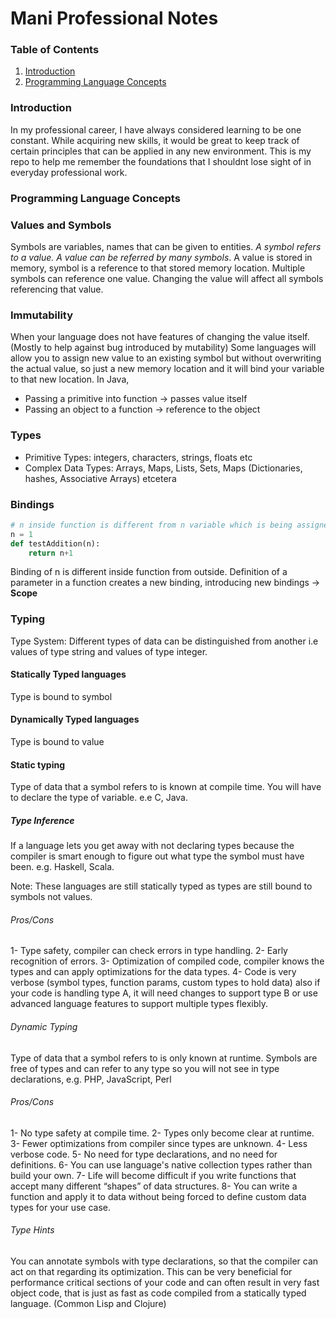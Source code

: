 # Mani Professional Notes

### Table of Contents

1. [Introduction](#introduction)
2. [Programming Language Concepts](#language-concepts)
  
### Introduction
In my professional career, I have always considered learning to be one constant. While acquiring new skills, it would
be great to keep track of certain principles that can be applied in any new environment. This is my repo to help me
remember the foundations that I shouldnt lose sight of in everyday professional work.

### Programming Language Concepts

### Values and Symbols
Symbols are variables, names that can be given to entities. *A symbol refers to a value. A value can be referred by many
symbols*. A value is stored in memory, symbol is a reference to that stored memory location. Multiple symbols can reference
one value. Changing the value will affect all symbols referencing that value.
### Immutability
When your language does not have features of changing the value itself. (Mostly to help against bug introduced by mutability)
Some languages will allow you to assign new value to an existing symbol but without overwriting the actual value, so just a new memory location and it will bind your variable to that new location.
In Java,
- Passing a primitive into function -> passes value itself
- Passing an object to a function -> reference to the object
### Types
- Primitive Types: integers, characters, strings, floats etc
- Complex Data Types: Arrays, Maps, Lists, Sets, Maps (Dictionaries, hashes, Associative Arrays) etcetera
### Bindings
```python
# n inside function is different from n variable which is being assigned a value of 1.
n = 1
def testAddition(n):
    return n+1
```
Binding of n is different inside function from outside. Definition of a parameter in a function creates a new binding, introducing new bindings -> **Scope**
### Typing
Type System: Different types of data can be distinguished from another i.e values of type string and values of type integer.
#### Statically Typed languages
Type is bound to symbol
#### Dynamically Typed languages
Type is bound to value

#### Static typing
Type of data that a symbol refers to is known at compile time. You will have to declare the type of variable. e.e C, Java.

##### Type Inference
If a language lets you get away with not declaring types because the compiler is smart enough to figure out what type the symbol must have been. e.g. Haskell, Scala.

Note: These languages are still statically typed as types are still bound to symbols not values.

###### Pros/Cons
1- Type safety, compiler can check errors in type handling.
2- Early recognition of errors.
3- Optimization of compiled code, compiler knows the types and can apply optimizations for the data types.
4- Code is very verbose (symbol types, function params, custom types to hold data) also if your code is handling type A, it will need changes to support type B or use advanced language features to support multiple types flexibly.

###### Dynamic Typing
Type of data that a symbol refers to is only known at runtime. Symbols are free of types and can refer to any type so you will not see in type declarations, e.g. PHP, JavaScript, Perl

###### Pros/Cons
1- No type safety at compile time.
2- Types only become clear at runtime.
3- Fewer optimizations from compiler since types are unknown.
4- Less verbose code.
5- No need for type declarations, and no need for definitions.
6- You can use language's native collection types rather than build your own.
7- Life will become difficult if you write functions that accept many different “shapes” of data structures.
8- You can write a function and apply it to data without being forced to define custom data types for your use case.

###### Type Hints
You can annotate symbols with type declarations, so that the compiler can act on that regarding its optimization. 
This can be very beneficial for performance critical sections of your code and can often result in very fast object code, 
that is just as fast as code compiled from a statically typed language. (Common Lisp and Clojure)

